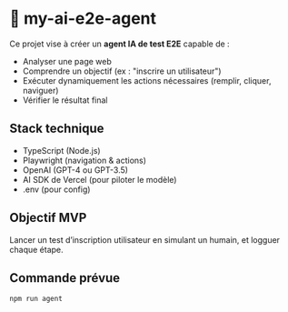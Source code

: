 # 🧠 my-ai-e2e-agent

Ce projet vise à créer un **agent IA de test E2E** capable de :
- Analyser une page web
- Comprendre un objectif (ex : "inscrire un utilisateur")
- Exécuter dynamiquement les actions nécessaires (remplir, cliquer, naviguer)
- Vérifier le résultat final

## Stack technique
- TypeScript (Node.js)
- Playwright (navigation & actions)
- OpenAI (GPT-4 ou GPT-3.5)
- AI SDK de Vercel (pour piloter le modèle)
- .env (pour config)

## Objectif MVP
Lancer un test d’inscription utilisateur en simulant un humain, et logguer chaque étape.

## Commande prévue
```bash
npm run agent
